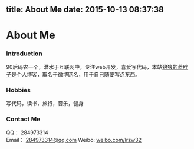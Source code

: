title: About Me
date: 2015-10-13 08:37:38
---

# About Me

### Introduction
90后码农一个，潜水于互联网中，专注web开发，喜爱写代码，本站[狼狼的蓝胖子](luopq.com)是个人博客，取名于微博网名，用于自己随便写点东西。

### Hobbies
写代码，读书，旅行，音乐，健身

### Contact Me
QQ： 284973314  
Email： 284973314@qq.com
Weibo:  [weibo.com/lrzw32](http://weibo.com/lrzw32)